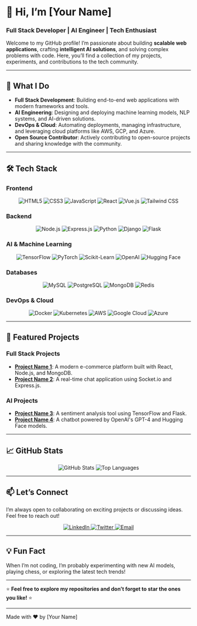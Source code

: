 # 👋 Hi, I’m [Your Name]  
### **Full Stack Developer | AI Engineer | Tech Enthusiast**

Welcome to my GitHub profile! I’m passionate about building **scalable web applications**, crafting **intelligent AI solutions**, and solving complex problems with code. Here, you’ll find a collection of my projects, experiments, and contributions to the tech community.

---

## 🚀 **What I Do**
- **Full Stack Development**: Building end-to-end web applications with modern frameworks and tools.
- **AI Engineering**: Designing and deploying machine learning models, NLP systems, and AI-driven solutions.
- **DevOps & Cloud**: Automating deployments, managing infrastructure, and leveraging cloud platforms like AWS, GCP, and Azure.
- **Open Source Contributor**: Actively contributing to open-source projects and sharing knowledge with the community.

---

## 🛠️ **Tech Stack**
### **Frontend**
<div align="center">
  <img src="https://img.shields.io/badge/HTML5-E34F26?style=for-the-badge&logo=html5&logoColor=white" alt="HTML5" title="HTML5" />
  <img src="https://img.shields.io/badge/CSS3-1572B6?style=for-the-badge&logo=css3&logoColor=white" alt="CSS3" title="CSS3" />
  <img src="https://img.shields.io/badge/JavaScript-F7DF1E?style=for-the-badge&logo=javascript&logoColor=black" alt="JavaScript" title="JavaScript" />
  <img src="https://img.shields.io/badge/React-61DAFB?style=for-the-badge&logo=react&logoColor=black" alt="React" title="React" />
  <img src="https://img.shields.io/badge/Vue.js-4FC08D?style=for-the-badge&logo=vue.js&logoColor=white" alt="Vue.js" title="Vue.js" />
  <img src="https://img.shields.io/badge/Tailwind_CSS-38B2AC?style=for-the-badge&logo=tailwind-css&logoColor=white" alt="Tailwind CSS" title="Tailwind CSS" />
</div>

### **Backend**
<div align="center">
  <img src="https://img.shields.io/badge/Node.js-339933?style=for-the-badge&logo=node.js&logoColor=white" alt="Node.js" title="Node.js" />
  <img src="https://img.shields.io/badge/Express.js-000000?style=for-the-badge&logo=express&logoColor=white" alt="Express.js" title="Express.js" />
  <img src="https://img.shields.io/badge/Python-3776AB?style=for-the-badge&logo=python&logoColor=white" alt="Python" title="Python" />
  <img src="https://img.shields.io/badge/Django-092E20?style=for-the-badge&logo=django&logoColor=white" alt="Django" title="Django" />
  <img src="https://img.shields.io/badge/Flask-000000?style=for-the-badge&logo=flask&logoColor=white" alt="Flask" title="Flask" />
</div>

### **AI & Machine Learning**
<div align="center">
  <img src="https://img.shields.io/badge/TensorFlow-FF6F00?style=for-the-badge&logo=tensorflow&logoColor=white" alt="TensorFlow" title="TensorFlow" />
  <img src="https://img.shields.io/badge/PyTorch-EE4C2C?style=for-the-badge&logo=pytorch&logoColor=white" alt="PyTorch" title="PyTorch" />
  <img src="https://img.shields.io/badge/Scikit_Learn-F7931E?style=for-the-badge&logo=scikit-learn&logoColor=white" alt="Scikit-Learn" title="Scikit-Learn" />
  <img src="https://img.shields.io/badge/OpenAI-412991?style=for-the-badge&logo=openai&logoColor=white" alt="OpenAI" title="OpenAI" />
  <img src="https://img.shields.io/badge/Hugging_Face-FFD21E?style=for-the-badge&logo=huggingface&logoColor=black" alt="Hugging Face" title="Hugging Face" />
</div>

### **Databases**
<div align="center">
  <img src="https://img.shields.io/badge/MySQL-4479A1?style=for-the-badge&logo=mysql&logoColor=white" alt="MySQL" title="MySQL" />
  <img src="https://img.shields.io/badge/PostgreSQL-4169E1?style=for-the-badge&logo=postgresql&logoColor=white" alt="PostgreSQL" title="PostgreSQL" />
  <img src="https://img.shields.io/badge/MongoDB-47A248?style=for-the-badge&logo=mongodb&logoColor=white" alt="MongoDB" title="MongoDB" />
  <img src="https://img.shields.io/badge/Redis-DC382D?style=for-the-badge&logo=redis&logoColor=white" alt="Redis" title="Redis" />
</div>

### **DevOps & Cloud**
<div align="center">
  <img src="https://img.shields.io/badge/Docker-2496ED?style=for-the-badge&logo=docker&logoColor=white" alt="Docker" title="Docker" />
  <img src="https://img.shields.io/badge/Kubernetes-326CE5?style=for-the-badge&logo=kubernetes&logoColor=white" alt="Kubernetes" title="Kubernetes" />
  <img src="https://img.shields.io/badge/AWS-232F3E?style=for-the-badge&logo=amazon-aws&logoColor=white" alt="AWS" title="AWS" />
  <img src="https://img.shields.io/badge/Google_Cloud-4285F4?style=for-the-badge&logo=google-cloud&logoColor=white" alt="Google Cloud" title="Google Cloud" />
  <img src="https://img.shields.io/badge/Azure-0089D6?style=for-the-badge&logo=microsoft-azure&logoColor=white" alt="Azure" title="Azure" />
</div>

---

## 🌟 **Featured Projects**
### **Full Stack Projects**
- **[Project Name 1](link)**: A modern e-commerce platform built with React, Node.js, and MongoDB.
- **[Project Name 2](link)**: A real-time chat application using Socket.io and Express.js.

### **AI Projects**
- **[Project Name 3](link)**: A sentiment analysis tool using TensorFlow and Flask.
- **[Project Name 4](link)**: A chatbot powered by OpenAI's GPT-4 and Hugging Face models.

---

## 📈 **GitHub Stats**
<div align="center">
  <img src="https://github-readme-stats.vercel.app/api?username=yourusername&show_icons=true&theme=radical" alt="GitHub Stats" />
  <img src="https://github-readme-stats.vercel.app/api/top-langs/?username=yourusername&layout=compact&theme=radical" alt="Top Languages" />
</div>

---

## 📫 **Let’s Connect**
I’m always open to collaborating on exciting projects or discussing ideas. Feel free to reach out!

<div align="center">
  <a href="https://linkedin.com/in/yourprofile">
    <img src="https://img.shields.io/badge/LinkedIn-0077B5?style=for-the-badge&logo=linkedin&logoColor=white" alt="LinkedIn" title="LinkedIn" />
  </a>
  <a href="https://twitter.com/yourhandle">
    <img src="https://img.shields.io/badge/Twitter-1DA1F2?style=for-the-badge&logo=twitter&logoColor=white" alt="Twitter" title="Twitter" />
  </a>
  <a href="mailto:youremail@example.com">
    <img src="https://img.shields.io/badge/Email-D14836?style=for-the-badge&logo=gmail&logoColor=white" alt="Email" title="Email" />
  </a>
</div>

---

## 💡 **Fun Fact**
When I’m not coding, I’m probably experimenting with new AI models, playing chess, or exploring the latest tech trends!

---

⭐️ **Feel free to explore my repositories and don’t forget to star the ones you like!** ⭐️

---

Made with ❤️ by [Your Name]
